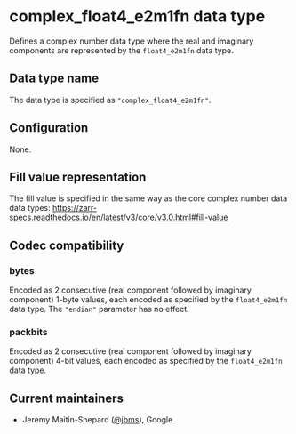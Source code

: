 # complex_float4_e2m1fn data type

Defines a complex number data type where the real and imaginary components are
represented by the `float4_e2m1fn` data type.

## Data type name

The data type is specified as `"complex_float4_e2m1fn"`.

## Configuration

None.

## Fill value representation

The fill value is specified in the same way as the core complex number data data types:
https://zarr-specs.readthedocs.io/en/latest/v3/core/v3.0.html#fill-value

## Codec compatibility

### bytes

Encoded as 2 consecutive (real component followed by imaginary component) 1-byte
values, each encoded as specified by the `float4_e2m1fn` data type. The `"endian"`
parameter has no effect.

### packbits

Encoded as 2 consecutive (real component followed by imaginary component) 4-bit
values, each encoded as specified by the `float4_e2m1fn` data type.

## Current maintainers

* Jeremy Maitin-Shepard ([@jbms](https://github.com/jbms)), Google
